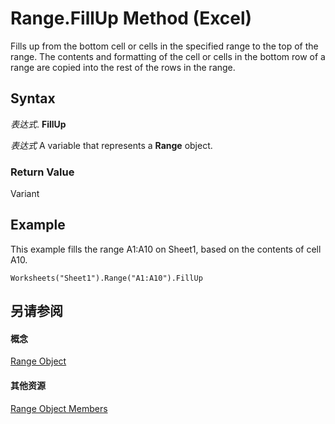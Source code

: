
# Range.FillUp Method (Excel)

Fills up from the bottom cell or cells in the specified range to the top of the range. The contents and formatting of the cell or cells in the bottom row of a range are copied into the rest of the rows in the range.


## Syntax

 _表达式_. **FillUp**

 _表达式_ A variable that represents a **Range** object.


### Return Value

Variant


## Example

This example fills the range A1:A10 on Sheet1, based on the contents of cell A10.


```
Worksheets("Sheet1").Range("A1:A10").FillUp
```


## 另请参阅


#### 概念


[Range Object](b8207778-0dcc-4570-1234-f130532cc8cd.md)
#### 其他资源


[Range Object Members](http://msdn.microsoft.com/library/4336bf81-1e63-7e44-1792-baf366a027a7%28Office.15%29.aspx)